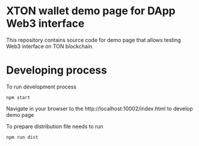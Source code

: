 # XTON wallet demo page for DApp Web3 interface

This repository contains source code for demo page that allows testing Web3 interface on TON blockchain.

# Developing process

To run development process

```console
npm start
```

Navigate in your browser to the http://localhost:10002/index.html to develop demo page

To prepare distribution file needs to run

```console
npm run dist
```
